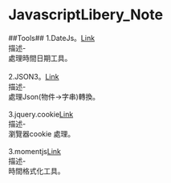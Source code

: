 JavascriptLibery_Note
=====================

##Tools##
1.DateJs。[Link](http://www.datejs.com/)
<br>
描述-
<br>
處理時間日期工具。
<br>
<br>
2.JSON3。[Link](http://bestiejs.github.io/json3/)
<br>
描述-
<br>
處理Json(物件->字串)轉換。
<br>
<br>
3.jquery.cookie[Link](https://github.com/carhartl/jquery-cookie)
<br>
描述-
<br>
瀏覽器cookie 處理。
<br>
<br>
3.momentjs[Link](http://momentjs.com/)
<br>
描述-
<br>
時間格式化工具。
<br>
<br>

